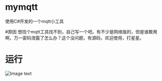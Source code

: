 # mymqtt
使用C#开发的一个mqtt小工具

#原因
  想找个mqtt工具找不到，自己写一个吧。有不少是网络版的，但是谁敢用啊，万一密码泄露了怎么办？这个没问题，有源码，欢迎使用，打星星。
# 运行
![Image text](https://raw.github.com/wuxh123/mymqtt/master/img/screen.jpg)
